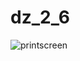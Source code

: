 # dz_2_6
![printscreen](https://user-images.githubusercontent.com/29717006/28242333-665f2d40-69b1-11e7-8bf0-0fd3bd94788d.jpg)
